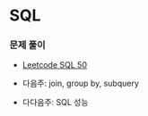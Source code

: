 # SQL

### 문제 풀이
- [Leetcode SQL 50](https://leetcode.com/studyplan/top-sql-50/)

- 다음주: join, group by, subquery
- 다다음주: SQL 성능